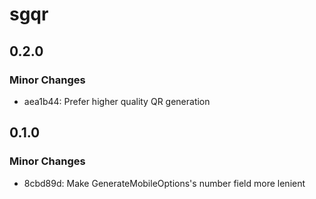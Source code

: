 # sgqr

## 0.2.0

### Minor Changes

- aea1b44: Prefer higher quality QR generation

## 0.1.0

### Minor Changes

- 8cbd89d: Make GenerateMobileOptions's number field more lenient
